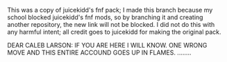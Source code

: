 This was a copy of juicekidd's fnf pack;
I made this branch because my school blocked juicekidd's fnf mods, so by branching it and creating another repository, the new link will not be blocked.
I did not do this with any harmful intent; all credit goes to juicekidd for making the original pack.

DEAR CALEB LARSON: IF YOU ARE HERE I WILL KNOW. ONE WRONG MOVE AND THIS ENTIRE ACCOUND GOES UP IN FLAMES.
........
